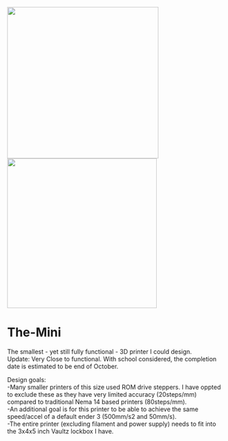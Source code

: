 
<p float="left">
  <img src="https://github.com/user-attachments/assets/053dbf47-2d4c-473e-b85b-c99c70d783e3" width="350" />
  <img src="https://github.com/user-attachments/assets/052ca413-d359-4bd2-86f1-8dcd0c32871f" width="346"/>

</p>

# The-Mini
The smallest - yet still fully functional - 3D printer I could design.  
Update: Very Close to functional. With school considered, the completion date is estimated to be end of October. 

Design goals:  
-Many smaller printers of this size used ROM drive steppers. I have oppted to exclude these as they have very limited accuracy (20steps/mm) compared to traditional Nema 14 based printers (80steps/mm).  
-An additional goal is for this printer to be able to achieve the same speed/accel of a default ender 3 (500mm/s2 and 50mm/s).  
-The entire printer (excluding filament and power supply) needs to fit into the 3x4x5 inch Vaultz lockbox I have.   
